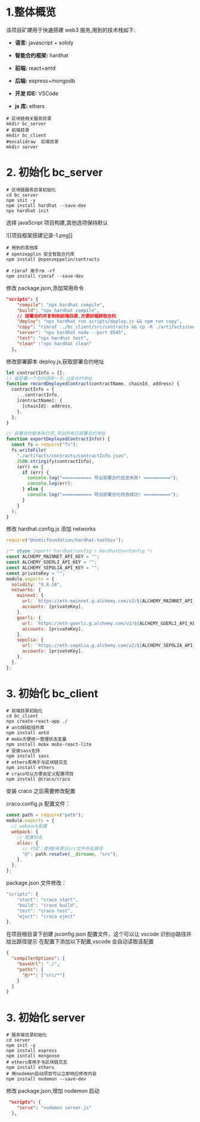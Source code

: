 # 1.整体概览

该项目矿建用于快速搭建 web3 服务,用到的技术栈如下:

- **语言:** javascript + solidy

- **智能合约框架:** hardhat

- **前端:** react+antd

- **后端:** express+mongodb

- **开发 IDE:** VSCode

- **js 库:** ethers

```shell
# 区块链相关服务目录
mkdir bc_server
# 前端目录
mkdir bc_client
#excalidraw  后端目录
mkdir server
```

# 2. 初始化 bc_server

```shell
# 区块链服务目录初始化
cd bc_server
npm init -y
npm install hardhat --save-dev
npx hardhat init
```

选择 javaScript 项目构建,其他选项保持默认

![[项目框架搭建记录-1.png]]

```shell
# 用到的其他库
# openzepplin 安全智能合约库
npm install @openzeppelin/contracts

# rimraf 用于rm -rf
npm install rimraf --save-dev
```

修改 package.json,添加常用命令

```json
"scripts": {
    "compile": "npx hardhat compile",
    "build": "npx hardhat compile",
    // 部署合约并复制到前端目录,方便前端获取合约
    "deploy": "npx hardhat run scripts/deploy.js && npm run copy",
    "copy": "rimraf ../bc_client/src/contracts && cp -R ./artifacts/contracts ../bc_client/src/contracts",
    "server": "npx hardhat node --port 8545",
    "test": "npx hardhat test",
    "clean" :"npx hardhat clean"
  },
```

修改部署脚本 deploy.js,获取部署合约地址

```js
let contractInfo = {};
// 每部署一个合约调用一次,记录合约地址
function recordDeployedContract(contractName, chainId, address) {
  contractInfo = {
    ...contractInfo,
    [contractName]: {
      [chainId]: address,
    },
  };
}

// 部署合约脚本执行完,导出所有已部署合约地址
function exportDeployedContractInfo() {
  const fs = require("fs");
  fs.writeFile(
    "./artifacts/contracts/contractInfo.json",
    JSON.stringify(contractInfo),
    (err) => {
      if (err) {
        console.log("=========== 导出部署合约信息失败! ==========");
        console.log(err);
      } else {
        console.log("=========== 导出部署合约信息成功! ==========");
      }
    }
  );
}
```

修改 hardhat.config.js 添加 networks

```js
require("@nomicfoundation/hardhat-toolbox");

/** @type import('hardhat/config').HardhatUserConfig */
const ALCHEMY_MAINNET_API_KEY = "";
const ALCHEMY_GOERLI_API_KEY = "";
const ALCHEMY_SEPOLIA_API_KEY = "";
const privateKey = "";
module.exports = {
  solidity: "0.8.18",
  networks: {
    mainnet: {
      url: `https://eth-mainnet.g.alchemy.com/v2/${ALCHEMY_MAINNET_API_KEY}`,
      accounts: [privateKey],
    },
    goerli: {
      url: `https://eth-goerli.g.alchemy.com/v2/${ALCHEMY_GOERLI_API_KEY}`,
      accounts: [privateKey],
    },
    sepolia: {
      url: `https://eth-sepolia.g.alchemy.com/v2/${ALCHEMY_SEPOLIA_API_KEY}`,
      accounts: [privateKey],
    },
  },
};
```

# 3. 初始化 bc_client

```shell
# 前端目录初始化
cd bc_client
npx create-react-app ./
# antd蚂蚁组件库
npm install antd
# mobx方便统一管理状态变量
npm install mobx mobx-react-lite
# 安装sass支持
npm install sass
# ethers库用于与区块链交互
npm install ethers
# craco可以方便自定义配置项目
npm install @craco/craco
```

安装 craco 之后需要修改配置

craco.config.js 配置文件：

```js
const path = require("path");
module.exports = {
  // webpack配置
  webpack: {
    // 配置别名
    alias: {
      // 约定：使用@来表示src文件所在路径
      "@": path.resolve(__dirname, "src"),
    },
  },
};
```

package.json 文件修改：

```js
"scripts": {
	"start": "craco start",
	"build": "craco build",
	"test": "craco test",
	"eject": "craco eject"
},
```

在项目根目录下创建 jsconfig.json 配置文件，这个可以让 vscode 识别@路径并给出路径提示
在配置下添加以下配置,vscode 会自动读取该配置

```json
{
  "compilerOptions": {
    "baseUrl": "./",
    "paths": {
      "@/*": ["src/*"]
    }
  }
}
```

# 3. 初始化 server

```shell
# 服务端目录初始化
cd server
npm init -y
npm install express
npm isntall mongoose
# ethers库用于与区块链交互
npm install ethers
# 用nodemon启动项目可以立即响应修改内容
npm install nodemon --save-dev
```

修改 package.json,增加 nodemon 启动

```json
 "scripts": {
    "serve": "nodemon server.js"
  },
```
